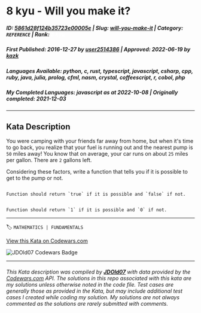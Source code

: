 # 8 kyu - Will you make it?

##### **ID**: [5861d28f124b35723e00005e](https://www.codewars.com/kata/5861d28f124b35723e00005e) | **Slug**: [will-you-make-it](https://www.codewars.com/kata/5861d28f124b35723e00005e) | **Category**: `REFERENCE` | **Rank**: <span style="color:white">8 kyu</span>

##### **First Published**: 2016-12-27 ***by*** [user2514386](https://www.codewars.com/users/user2514386) | **Approved**: 2022-06-19 ***by*** [kazk](https://www.codewars.com/users/kazk)

##### **Languages Available**: python, c, rust, typescript, javascript, csharp, cpp, ruby, java, julia, prolog, cfml, nasm, crystal, coffeescript, r, cobol, php

##### **My Completed Languages**: javascript ***as at*** 2022-10-08 | **Originally completed**: 2021-12-03

---

## Kata Description


You were camping with your friends far away from home, but when it's time to go back, you realize that your fuel is running out and the nearest pump is `50` miles away! You know that on average, your car runs on about `25` miles per gallon. There are `2` gallons left. 



Considering these factors, write a function that tells you if it is possible to get to the pump or not.



```if-not:prolog,nasm,cobol

Function should return `true` if it is possible and `false` if not.

```



```if:prolog,nasm,cobol

Function should return `1` if it is possible and `0` if not.

```

---


🏷 `MATHEMATICS | FUNDAMENTALS`


[View this Kata on Codewars.com](https://www.codewars.com/kata/5861d28f124b35723e00005e)

![](https://www.codewars.com/users/jdold07/badges/large "JDOld07 Codewars Badge")

---

###### *This Kata description was compiled by [**JDOld07**](https://tpstech.dev) with data provided by the [Codewars.com](https://www.codewars.com) API.  The solutions in this repo associated with this kata are my solutions unless otherwise noted in the code file.  Test cases are generally those as provided in the Kata, but may include additional test cases I created while coding my solution.  My solutions are not always commented as the solutions are rarely submitted with comments.*
